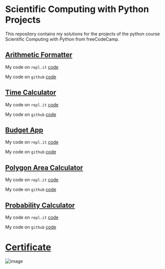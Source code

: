 # Scientific Computing with Python Projects
This repository contains my solutions for the projects of the python course Scientific Computing with Python from freeCodeCamp.

## [Arithmetic Formatter](https://www.freecodecamp.org/learn/scientific-computing-with-python/scientific-computing-with-python-projects/arithmetic-formatter)
My code on `repl.it` [code](https://replit.com/@VarunKanna1/boilerplate-arithmetic-formatter)

My code on `github` [code](https://github.com/varun-kanna/scientific-computing-with-python/tree/main/arithmetic_arranger)

## [Time Calculator](https://www.freecodecamp.org/learn/scientific-computing-with-python/scientific-computing-with-python-projects/time-calculator)
My code on `repl.it` [code](https://replit.com/@VarunKanna1/boilerplate-time-calculator)

My code on `github` [code](https://github.com/varun-kanna/scientific-computing-with-python/tree/main/time_calculator)

## [Budget App](https://www.freecodecamp.org/learn/scientific-computing-with-python/scientific-computing-with-python-projects/budget-app)
My code on `repl.it` [code](https://replit.com/@VarunKanna1/boilerplate-budget-app)

My code on `github` [code](https://github.com/varun-kanna/scientific-computing-with-python/tree/main/budget_app)

## [Polygon Area Calculator](https://www.freecodecamp.org/learn/scientific-computing-with-python/scientific-computing-with-python-projects/polygon-area-calculator)
My code on `repl.it` [code](https://replit.com/@VarunKanna1/boilerplate-polygon-area-calculator)

My code on `github` [code](https://github.com/varun-kanna/scientific-computing-with-python/tree/main/polygon_area_calculator)

## [Probability Calculator](https://www.freecodecamp.org/learn/scientific-computing-with-python/scientific-computing-with-python-projects/probability-calculator)
My code on `repl.it` [code](https://replit.com/@VarunKanna1/boilerplate-probability-calculator)

My code on `github` [code](https://github.com/varun-kanna/scientific-computing-with-python/tree/main/probability_calculator)

# [**Certificate**](https://www.freecodecamp.org/certification/Varun_K/scientific-computing-with-python-v7)
![image](https://user-images.githubusercontent.com/73306137/228708670-a539c0b9-e2bd-4ec8-bb96-aef597a527da.png)

